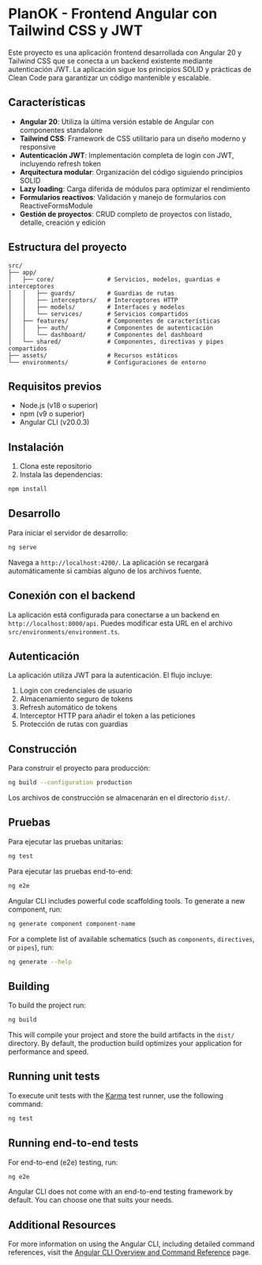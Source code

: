 # PlanOK - Frontend Angular con Tailwind CSS y JWT

Este proyecto es una aplicación frontend desarrollada con Angular 20 y Tailwind CSS que se conecta a un backend existente mediante autenticación JWT. La aplicación sigue los principios SOLID y prácticas de Clean Code para garantizar un código mantenible y escalable.

## Características

- **Angular 20**: Utiliza la última versión estable de Angular con componentes standalone
- **Tailwind CSS**: Framework de CSS utilitario para un diseño moderno y responsive
- **Autenticación JWT**: Implementación completa de login con JWT, incluyendo refresh token
- **Arquitectura modular**: Organización del código siguiendo principios SOLID
- **Lazy loading**: Carga diferida de módulos para optimizar el rendimiento
- **Formularios reactivos**: Validación y manejo de formularios con ReactiveFormsModule
- **Gestión de proyectos**: CRUD completo de proyectos con listado, detalle, creación y edición

## Estructura del proyecto

```
src/
├── app/
│   ├── core/               # Servicios, modelos, guardias e interceptores
│   │   ├── guards/         # Guardias de rutas
│   │   ├── interceptors/   # Interceptores HTTP
│   │   ├── models/         # Interfaces y modelos
│   │   └── services/       # Servicios compartidos
│   ├── features/           # Componentes de características
│   │   ├── auth/           # Componentes de autenticación
│   │   └── dashboard/      # Componentes del dashboard
│   └── shared/             # Componentes, directivas y pipes compartidos
├── assets/                 # Recursos estáticos
└── environments/           # Configuraciones de entorno
```

## Requisitos previos

- Node.js (v18 o superior)
- npm (v9 o superior)
- Angular CLI (v20.0.3)

## Instalación

1. Clona este repositorio
2. Instala las dependencias:

```bash
npm install
```

## Desarrollo

Para iniciar el servidor de desarrollo:

```bash
ng serve
```

Navega a `http://localhost:4200/`. La aplicación se recargará automáticamente si cambias alguno de los archivos fuente.

## Conexión con el backend

La aplicación está configurada para conectarse a un backend en `http://localhost:8000/api`. Puedes modificar esta URL en el archivo `src/environments/environment.ts`.

## Autenticación

La aplicación utiliza JWT para la autenticación. El flujo incluye:

1. Login con credenciales de usuario
2. Almacenamiento seguro de tokens
3. Refresh automático de tokens
4. Interceptor HTTP para añadir el token a las peticiones
5. Protección de rutas con guardias

## Construcción

Para construir el proyecto para producción:

```bash
ng build --configuration production
```

Los archivos de construcción se almacenarán en el directorio `dist/`.

## Pruebas

Para ejecutar las pruebas unitarias:

```bash
ng test
```

Para ejecutar las pruebas end-to-end:

```bash
ng e2e
```
Angular CLI includes powerful code scaffolding tools. To generate a new component, run:

```bash
ng generate component component-name
```

For a complete list of available schematics (such as `components`, `directives`, or `pipes`), run:

```bash
ng generate --help
```

## Building

To build the project run:

```bash
ng build
```

This will compile your project and store the build artifacts in the `dist/` directory. By default, the production build optimizes your application for performance and speed.

## Running unit tests

To execute unit tests with the [Karma](https://karma-runner.github.io) test runner, use the following command:

```bash
ng test
```

## Running end-to-end tests

For end-to-end (e2e) testing, run:

```bash
ng e2e
```

Angular CLI does not come with an end-to-end testing framework by default. You can choose one that suits your needs.

## Additional Resources

For more information on using the Angular CLI, including detailed command references, visit the [Angular CLI Overview and Command Reference](https://angular.dev/tools/cli) page.
